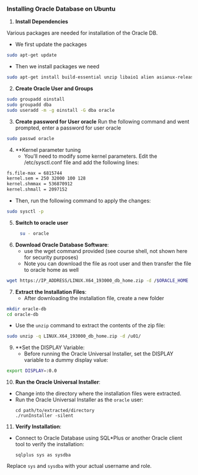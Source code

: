 ### Installing Oracle Database on Ubuntu


1. **Install Dependencies**

Various packages are needed for installation of the Oracle DB.
   - We first update the packages
```bash
sudo apt-get update
```
   - Then we install packages we need
```bash
sudo apt-get install build-essential unzip libaio1 alien asianux-release
```

2. **Create Oracle User and Groups**
```bash
sudo groupadd oinstall
sudo groupadd dba
sudo useradd -m -g oinstall -G dba oracle
```
3. **Create password for User oracle**
Run the following command and went prompted, enter a password for user oracle
```bash
sudo passwd oracle
```

4. **Kernel parameter tuning
   - You'll need to modify some kernel parameters. Edit the /etc/sysctl.conf file and add the following lines: 
```bash
fs.file-max = 6815744
kernel.sem = 250 32000 100 128
kernel.shmmax = 536870912
kernel.shmall = 2097152
```
   - Then, run the following command to apply the changes:

```bash
sudo sysctl -p
```
5.   **Switch to oracle user**
```bash
     su - oracle
```
6. **Download Oracle Database Software**:
   - use the wget command provided (see course shell, not shown here for security purposes)
   - Note you can download the file as root user and then transfer the file to oracle home as well
```bash
wget https://IP_ADDRESS/LINUX.X64_193000_db_home.zip -d /$ORACLE_HOME

```

7. **Extract the Installation Files**:
   - After downloading the installation file, create a new folder
```bash
mkdir oracle-db
cd oracle-db
```
   - Use the `unzip` command to extract the contents of the zip file:
```bash
sudo unzip -q LINUX.X64_193000_db_home.zip -d /u01/
```

9. **Set the DISPLAY Variable:
   - Before running the Oracle Universal Installer, set the DISPLAY variable to a dummy display value:
```bash
export DISPLAY=:0.0
```

10. **Run the Oracle Universal Installer**:
   - Change into the directory where the installation files were extracted.
   - Run the Oracle Universal Installer as the `oracle` user:
     ```
     cd path/to/extracted/directory
     ./runInstaller -silent
     ```

11. **Verify Installation**:
   - Connect to Oracle Database using SQL*Plus or another Oracle client tool to verify the installation:
     ```
     sqlplus sys as sysdba
     ```

   Replace `sys` and `sysdba` with your actual username and role.

